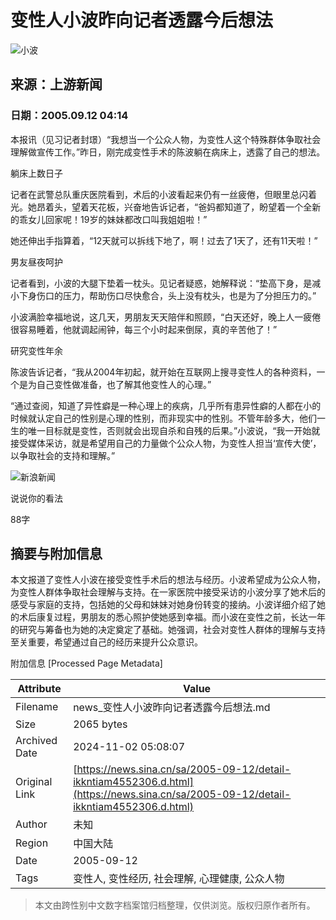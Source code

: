 # 变性人小波昨向记者透露今后想法

![小波](//n.sinaimg.cn/sinakd10220/360/w180h180/20221207/42fa-6953b46acba4f12244f68d5af43accf2.jpg)

## 来源：上游新闻

### 日期：2005.09.12 04:14

本报讯（见习记者封璟）“我想当一个公众人物，为变性人这个特殊群体争取社会理解做宣传工作。”昨日，刚完成变性手术的陈波躺在病床上，透露了自己的想法。

躺床上数日子

记者在武警总队重庆医院看到，术后的小波看起来仍有一丝疲倦，但眼里总闪着光。她昂着头，望着天花板，兴奋地告诉记者，“爸妈都知道了，盼望着一个全新的乖女儿回家呢！19岁的妹妹都改口叫我姐姐啦！”

她还伸出手指算着，“12天就可以拆线下地了，啊！过去了1天了，还有11天啦！”

男友昼夜呵护

记者看到，小波的大腿下垫着一枕头。见记者疑惑，她解释说：“垫高下身，是减小下身伤口的压力，帮助伤口尽快愈合，头上没有枕头，也是为了分担压力的。”

小波满脸幸福地说，这几天，男朋友天天陪伴和照顾，“白天还好，晚上人一疲倦很容易睡着，他就调起闹钟，每三个小时起来倒尿，真的辛苦他了！”

研究变性年余

陈波告诉记者，“我从2004年初起，就开始在互联网上搜寻变性人的各种资料，一个是为自己变性做准备，也了解其他变性人的心理。”

“通过查阅，知道了异性癖是一种心理上的疾病，几乎所有患异性癖的人都在小的时候就认定自己的性别是心理的性别，而非现实中的性别。不管年龄多大，他们一生的唯一目标就是变性，否则就会出现自杀和自残的后果。”小波说，“我一开始就接受媒体采访，就是希望用自己的力量做个公众人物，为变性人担当‘宣传大使’，以争取社会的支持和理解。”

![新浪新闻](https://n.sinaimg.cn/default/80905340/20200331/sinalogo.png)

说说你的看法

88字

## 摘要与附加信息

<!-- tcd_abstract -->
本文报道了变性人小波在接受变性手术后的想法与经历。小波希望成为公众人物，为变性人群体争取社会理解与支持。在一家医院中接受采访的小波分享了她术后的感受与家庭的支持，包括她的父母和妹妹对她身份转变的接纳。小波详细介绍了她的术后康复过程，男朋友的悉心照护使她感到幸福。而小波在变性之前，长达一年的研究与筹备也为她的决定奠定了基础。她强调，社会对变性人群体的理解与支持至关重要，希望通过自己的经历来提升公众意识。
<!-- tcd_abstract_end -->

附加信息 [Processed Page Metadata]

| Attribute       | Value                                  |
|-----------------|----------------------------------------|
| Filename        | news_变性人小波昨向记者透露今后想法.md                             |
| Size            | 2065 bytes                           |
| Archived Date   | 2024-11-02 05:08:07                             |
| Original Link   | [https://news.sina.cn/sa/2005-09-12/detail-ikkntiam4552306.d.html](https://news.sina.cn/sa/2005-09-12/detail-ikkntiam4552306.d.html)                       |
| Author          | 未知                               |
| Region          | 中国大陆                               |
| Date            | 2005-09-12                                 |
| Tags            | 变性人, 变性经历, 社会理解, 心理健康, 公众人物                                 |
>
> 本文由跨性别中文数字档案馆归档整理，仅供浏览。版权归原作者所有。
>